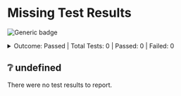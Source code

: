 # Missing Test Results

![Generic badge](https://img.shields.io/badge/0/0-PASSED-brightgreen.svg)

<details>
  <summary>Outcome: Passed | Total Tests: 0 | Passed: 0 | Failed: 0</summary>
  <table>
    <tr>
      <th>Total Test Suites:</th>
      <td>0</td>
    </tr>
    <tr>
      <th>Total Tests:</th>
      <td>0</td>
    </tr>
    <tr>
      <th>Failed Test Suites:</th>
      <td>0</td>
    </tr>
    <tr>
      <th>Failed Tests:</th>
      <td>0</td>
    </tr>
    <tr>
      <th>Passed Test Suites:</th>
      <td>0</td>
    </tr>
    <tr>
      <th>Passed Tests:</th>
      <td>0</td>
    </tr>
  </table>
</details>

## :grey_question: undefined

There were no test results to report.
